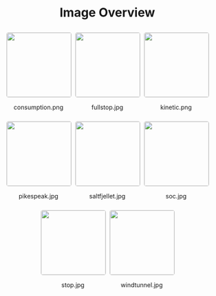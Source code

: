 <h1 style ="text-align: center;"> Image Overview </h1>
<div style="display: flex;
flex-wrap: wrap;
gap: 10px;
justify-content: center;
padding: 10px;" >
<div style="flex: 1 1 calc(33.333% - 20px); /* Three images per row on large screens */
        max-width: 150px;
        text-align: center;" >
<img src="https://media.evkx.net/multimedia/technology/regen/calculations/consumption_xst.png" style="width: 150px;
height: auto;
border: 1px solid #ddd;
border-radius: 5px;
  ">
<p>consumption.png</p>
</div>
<div style="flex: 1 1 calc(33.333% - 20px); /* Three images per row on large screens */
        max-width: 150px;
        text-align: center;" >
<img src="https://media.evkx.net/multimedia/technology/regen/calculations/fullstop_xst.jpg" style="width: 150px;
height: auto;
border: 1px solid #ddd;
border-radius: 5px;
  ">
<p>fullstop.jpg</p>
</div>
<div style="flex: 1 1 calc(33.333% - 20px); /* Three images per row on large screens */
        max-width: 150px;
        text-align: center;" >
<img src="https://media.evkx.net/multimedia/technology/regen/calculations/kinetic_xst.png" style="width: 150px;
height: auto;
border: 1px solid #ddd;
border-radius: 5px;
  ">
<p>kinetic.png</p>
</div>
<div style="flex: 1 1 calc(33.333% - 20px); /* Three images per row on large screens */
        max-width: 150px;
        text-align: center;" >
<img src="https://media.evkx.net/multimedia/technology/regen/calculations/pikespeak_xst.jpg" style="width: 150px;
height: auto;
border: 1px solid #ddd;
border-radius: 5px;
  ">
<p>pikespeak.jpg</p>
</div>
<div style="flex: 1 1 calc(33.333% - 20px); /* Three images per row on large screens */
        max-width: 150px;
        text-align: center;" >
<img src="https://media.evkx.net/multimedia/technology/regen/calculations/saltfjellet_xst.jpg" style="width: 150px;
height: auto;
border: 1px solid #ddd;
border-radius: 5px;
  ">
<p>saltfjellet.jpg</p>
</div>
<div style="flex: 1 1 calc(33.333% - 20px); /* Three images per row on large screens */
        max-width: 150px;
        text-align: center;" >
<img src="https://media.evkx.net/multimedia/technology/regen/calculations/soc_xst.jpg" style="width: 150px;
height: auto;
border: 1px solid #ddd;
border-radius: 5px;
  ">
<p>soc.jpg</p>
</div>
<div style="flex: 1 1 calc(33.333% - 20px); /* Three images per row on large screens */
        max-width: 150px;
        text-align: center;" >
<img src="https://media.evkx.net/multimedia/technology/regen/calculations/stop_xst.jpg" style="width: 150px;
height: auto;
border: 1px solid #ddd;
border-radius: 5px;
  ">
<p>stop.jpg</p>
</div>
<div style="flex: 1 1 calc(33.333% - 20px); /* Three images per row on large screens */
        max-width: 150px;
        text-align: center;" >
<img src="https://media.evkx.net/multimedia/technology/regen/calculations/windtunnel_xst.jpg" style="width: 150px;
height: auto;
border: 1px solid #ddd;
border-radius: 5px;
  ">
<p>windtunnel.jpg</p>
</div>
</div>

